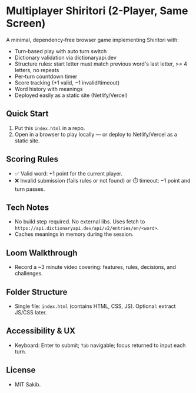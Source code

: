   # Multiplayer Shiritori (2-Player, Same Screen)

  A minimal, dependency‑free browser game implementing Shiritori with:
  - Turn‑based play with auto turn switch
  - Dictionary validation via dictionaryapi.dev
  - Structure rules: start letter must match previous word's last letter, >= 4 letters, no repeats
  - Per‑turn countdown timer
  - Score tracking (+1 valid, −1 invalid/timeout)
  - Word history with meanings
  - Deployed easily as a static site (Netlify/Vercel)

  ## Quick Start
  1. Put this `index.html` in a repo.
  2. Open in a browser to play locally — or deploy to Netlify/Vercel as a static site.

  ## Scoring Rules
  - ✅ Valid word: +1 point for the current player.
  - ❌ Invalid submission (fails rules or not found) or ⏱️ timeout: −1 point and turn passes.

  ## Tech Notes
  - No build step required. No external libs. Uses fetch to `https://api.dictionaryapi.dev/api/v2/entries/en/<word>`.
  - Caches meanings in memory during the session.

  ## Loom Walkthrough
  - Record a ~3 minute video covering: features, rules, decisions, and challenges.

  ## Folder Structure
  - Single file: `index.html` (contains HTML, CSS, JS). Optional: extract JS/CSS later.

  ## Accessibility & UX
  - Keyboard: Enter to submit; `Tab` navigable; focus returned to input each turn.

  ## License
  - MIT Sakib.